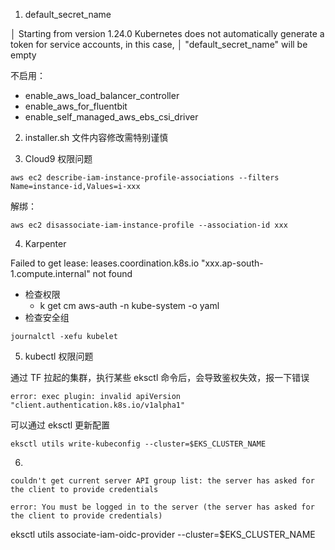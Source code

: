 
1. default_secret_name

│ Starting from version 1.24.0 Kubernetes does not automatically generate a token for service accounts, in this case,
│ "default_secret_name" will be empty

不启用：
- enable_aws_load_balancer_controller
- enable_aws_for_fluentbit
- enable_self_managed_aws_ebs_csi_driver

2. installer.sh 
文件内容修改需特别谨慎 


3. Cloud9 权限问题

```shell
aws ec2 describe-iam-instance-profile-associations --filters Name=instance-id,Values=i-xxx
```

解绑：
```shell
aws ec2 disassociate-iam-instance-profile --association-id xxx
```

4. Karpenter

Failed to get lease: leases.coordination.k8s.io "xxx.ap-south-1.compute.internal" not found
- 检查权限
    - k get cm aws-auth -n kube-system -o yaml   
- 检查安全组
  
```shell
journalctl -xefu kubelet
```

5. kubectl 权限问题

通过 TF 拉起的集群，执行某些 eksctl 命令后，会导致鉴权失效，报一下错误
```shell
error: exec plugin: invalid apiVersion "client.authentication.k8s.io/v1alpha1"
```

可以通过 eksctl 更新配置
```shell
eksctl utils write-kubeconfig --cluster=$EKS_CLUSTER_NAME
```

6.  

```
couldn't get current server API group list: the server has asked for the client to provide credentials

error: You must be logged in to the server (the server has asked for the client to provide credentials)
```

eksctl utils associate-iam-oidc-provider --cluster=$EKS_CLUSTER_NAME
